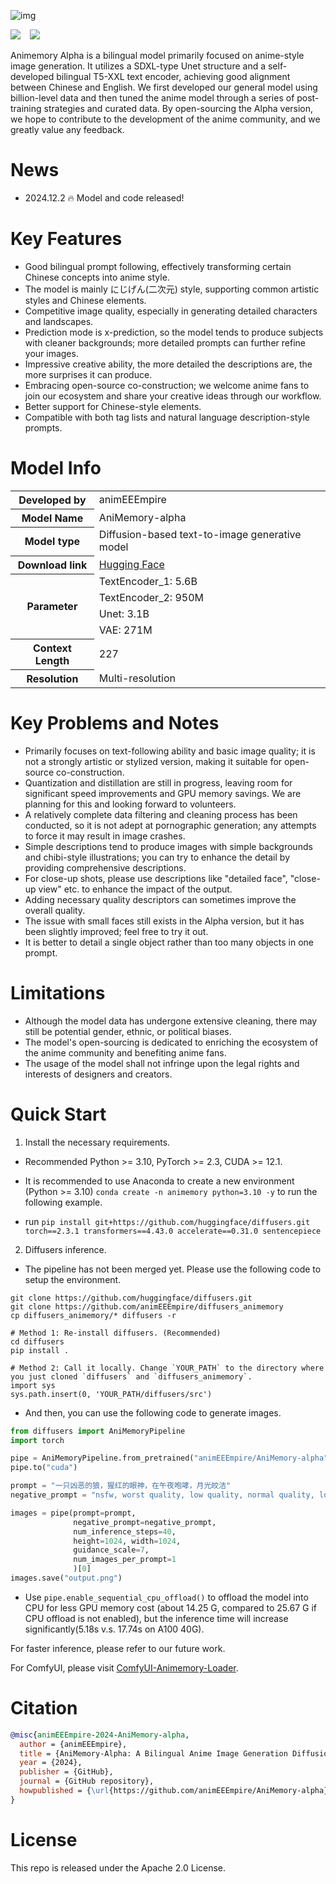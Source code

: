 ![img](gallery_demo.png)

<div align="left">
  <a href='https://huggingface.co/animEEEmpire/AniMemory-alpha'><img src='https://img.shields.io/badge/Hugging%20Face-Model-yellow'></a> &ensp;
  <a href="https://github.com/animEEEmpire/AniMemory-alpha"><img src="https://img.shields.io/badge/Github-Code-blue"></a> &ensp;
</div>

Animemory Alpha is a bilingual model primarily focused on anime-style image generation. It utilizes a SDXL-type Unet
structure and a self-developed bilingual T5-XXL text encoder, achieving good alignment between Chinese and English. We
first developed our general model using billion-level data and then tuned the anime model through a series of
post-training strategies and curated data. By open-sourcing the Alpha version, we hope to contribute to the development
of the anime community, and we greatly value any feedback.

# News

* 2024.12.2 🔥 Model and code released!

# Key Features

- Good bilingual prompt following, effectively transforming certain Chinese concepts into anime style.
- The model is mainly にじげん(二次元) style, supporting common artistic styles and Chinese elements.
- Competitive image quality, especially in generating detailed characters and landscapes.
- Prediction mode is x-prediction, so the model tends to produce subjects with cleaner backgrounds; more detailed
  prompts can further refine your images.
- Impressive creative ability, the more detailed the descriptions are, the more surprises it can produce.
- Embracing open-source co-construction; we welcome anime fans to join our ecosystem and share your creative ideas
  through our workflow.
- Better support for Chinese-style elements.
- Compatible with both tag lists and natural language description-style prompts.

# Model Info

<table>
  <tr>
    <th>Developed by</th>
    <td>animEEEmpire</td>
  </tr>
  <tr>
    <th>Model Name</th>
    <td>AniMemory-alpha</td>
  </tr>
  <tr>
    <th>Model type</th>
    <td>Diffusion-based text-to-image generative model</td>
  </tr>
  <tr>
    <th>Download link</th>
    <td><a href="https://huggingface.co/animEEEmpire/AniMemory-alpha">Hugging Face</a></td>
  </tr>
  <tr>
    <th rowspan="4">Parameter</th>
    <td>TextEncoder_1: 5.6B</td>
  </tr>
  <tr>
    <td>TextEncoder_2: 950M</td>
  </tr>
  <tr>
    <td>Unet: 3.1B</td>
  </tr>
  <tr>
    <td>VAE: 271M</td>
  </tr>
  <tr>
    <th>Context Length</th>
    <td>227</td>
  </tr>
  <tr>
    <th>Resolution</th>
    <td>Multi-resolution</td>
  </tr>
</table>

# Key Problems and Notes

- Primarily focuses on text-following ability and basic image quality; it is not a strongly artistic or stylized
  version, making it suitable for open-source co-construction.
- Quantization and distillation are still in progress, leaving room for significant speed improvements and GPU memory
  savings. We are planning for this and looking forward to volunteers.
- A relatively complete data filtering and cleaning process has been conducted, so it is not adept at pornographic
  generation; any attempts to force it may result in image crashes.
- Simple descriptions tend to produce images with simple backgrounds and chibi-style illustrations; you can try to
  enhance the detail by providing comprehensive descriptions.
- For close-up shots, please use descriptions like "detailed face", "close-up view" etc. to enhance the impact of the
  output.
- Adding necessary quality descriptors can sometimes improve the overall quality.
- The issue with small faces still exists in the Alpha version, but it has been slightly improved; feel free to try it
  out.
- It is better to detail a single object rather than too many objects in one prompt.

# Limitations

- Although the model data has undergone extensive cleaning, there may still be potential gender, ethnic, or political
  biases.
- The model's open-sourcing is dedicated to enriching the ecosystem of the anime community and benefiting anime fans.
- The usage of the model shall not infringe upon the legal rights and interests of designers and creators.

# Quick Start

1. Install the necessary requirements.

- Recommended Python >= 3.10, PyTorch >= 2.3, CUDA >= 12.1.

- It is recommended to use Anaconda to create a new environment (Python >=
  3.10) `conda create -n animemory python=3.10 -y` to run the following example.

- run `pip install git+https://github.com/huggingface/diffusers.git torch==2.3.1 transformers==4.43.0 accelerate==0.31.0 sentencepiece`

2. Diffusers inference.

- The pipeline has not been merged yet. Please use the following code to setup the environment.
```shell
git clone https://github.com/huggingface/diffusers.git
git clone https://github.com/animEEEmpire/diffusers_animemory
cp diffusers_animemory/* diffusers -r

# Method 1: Re-install diffusers. (Recommended)
cd diffusers
pip install .

# Method 2: Call it locally. Change `YOUR_PATH` to the directory where you just cloned `diffusers` and `diffusers_animemory`.
import sys
sys.path.insert(0, 'YOUR_PATH/diffusers/src')
```
- And then, you can use the following code to generate images.

```python
from diffusers import AniMemoryPipeline
import torch

pipe = AniMemoryPipeline.from_pretrained("animEEEmpire/AniMemory-alpha", torch_dtype=torch.bfloat16)
pipe.to("cuda")

prompt = "一只凶恶的狼，猩红的眼神，在午夜咆哮，月光皎洁"
negative_prompt = "nsfw, worst quality, low quality, normal quality, low resolution, monochrome, blurry, wrong, Mutated hands and fingers, text, ugly faces, twisted, jpeg artifacts, watermark, low contrast, realistic"

images = pipe(prompt=prompt,
              negative_prompt=negative_prompt,
              num_inference_steps=40,
              height=1024, width=1024,
              guidance_scale=7,
              num_images_per_prompt=1
              )[0]
images.save("output.png")
```

- Use `pipe.enable_sequential_cpu_offload()` to offload the model into CPU for less GPU memory cost (about 14.25 G,
compared to 25.67 G if CPU offload is not enabled), but the inference time will increase significantly(5.18s v.s. 
17.74s on A100 40G).

For faster inference, please refer to our future work.

For ComfyUI, please visit [ComfyUI-Animemory-Loader](https://github.com/animEEEmpire/ComfyUI-Animemory-Loader).

# Citation

```bibtex
@misc{animEEEmpire-2024-AniMemory-alpha,
  author = {animEEEmpire},
  title = {AniMemory-Alpha: A Bilingual Anime Image Generation Diffusion Model},
  year = {2024},
  publisher = {GitHub},
  journal = {GitHub repository},
  howpublished = {\url{https://github.com/animEEEmpire/AniMemory-alpha}}
}
```

# License

This repo is released under the Apache 2.0 License.
